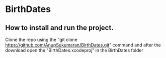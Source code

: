 # BirthDates

## How to install and run the project.

Clone the repo using the "git clone https://github.com/AnupSukumaran/BirthDates.git" command and after the download open the "BirthDates.xcodeproj" in the BirthDates folder
